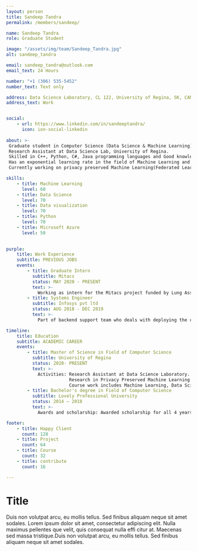 ```yaml
---
layout: person
title: Sandeep Tandra
permalink: /members/sandeep/

name: Sandeep Tandra
role: Graduate Student

image: "/assets/img/team/Sandeep_Tandra.jpg"
alt: sandeep_tandra

email: sandeep_tandra@outlook.com
email_text: 24 Hours

number: "+1 (306) 535-5452"
number_text: Text only

address: Data Science Laboratory, CL 122, University of Regina, SK, CANADA.
address_text: Work


social:
    - url: https://www.linkedin.com/in/sandeeptandra/
      icon: ion-social-linkedin
      
about: >-
 Graduate student in Computer Science (Data Science & Machine Learning) at University of Regina.
 Research Assistant at Data Science Lab, University of Regina.
 Skilled in C++, Python, C#, Java programming languages and Good knowledge in Database Systems, Data Structures and Algorithms, Operating Systems and more Computer Science concepts with 1.5 years of industry experience.
 Has an exponential learning rate in the field of Machine Learning and Data Science from 2019.
 Currently working on privacy preserved Machine Learning(Federated Learning).

skills:
    - title: Machine Learning
      level: 60
    - title: Data Science
      level: 70
    - title: Data visualization
      level: 70
    - title: Python
      level: 70
    - title: Microsoft Azure
      level: 50
      

purple:
    title: Work Experience
    subtitle: PREVIOUS JOBS
    events:
        - title: Graduate Intern
          subtitle: Mitacs 
          status: MAY 2020 - PRESENT
          text: >-
            Working as intern for the Mitacs project funded by Lung Association of Saskatchewan and community members of Île-à-la-Crosse on developing applications for the data analytics related to public health in their community.
        - title: Systems Engineer
          subtitle: Infosys pvt ltd
          status: AUG 2018 - DEC 2019
          text: >-
            Part of backend support team who deals with deploying the code to production, maintaining the servers and solving the infrastructural issues.

timeline:
    title: Education
    subtitle: ACADEMIC CAREER
    events:
        - title: Master of Science in Field of Computer Science
          subtitle: University of Regina
          status: 2020- PRESENT
          text: >-
            Activities: Research Assistant at Data Science Laboratory.
                        Research in Privacy Preserved Machine Learning. 
                        Course work includes Machine Learning, Data Science Fundamentals, Data visualization.
        - title: Bachelor's degree in Field of Computer Science
          subtitle: Lovely Professional University
          status: 2014 – 2018
          text: >- 
            Awards and scholarship: Awarded scholarship for all 4 years. Listed in top 1% of the students.

footer:
    - title: Happy Client
      count: 128
    - title: Project
      count: 64
    - title: Course
      count: 32
    - title: contribute
      count: 16

---
```


# Title
Duis non volutpat arcu, eu mollis tellus. Sed finibus aliquam neque sit amet sodales. 
Lorem ipsum dolor sit amet, consectetur adipiscing elit. Nulla maximus pellentes que velit, 
quis consequat nulla effi citur at. Maecenas sed massa tristique.Duis non volutpat arcu, 
eu mollis tellus. Sed finibus aliquam neque sit amet sodales.
